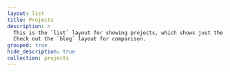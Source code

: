 ```yaml
---
layout: list
title: Projects
description: >
  This is the `list` layout for showing projects, which shows just the title and groups them by year of publication.
  Check out the `blog` layout for comparison.
grouped: true
hide_description: true
collection: projects
---
```

